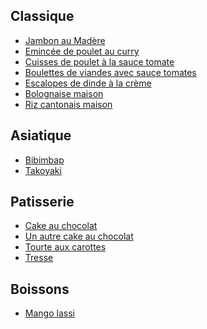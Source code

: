 
Classique
---------

* [Jambon au Madère](/jambon_madere.md)
* [Emincée de poulet au curry](/emince_poulet_curry.md)
* [Cuisses de poulet à la sauce tomate](/cuisse_poulet_tomates.md)
* [Boulettes de viandes avec sauce tomates](/cuisse_poulet_tomates.md)
* [Escalopes de dinde à la crème](/escaplopes_dinde_sauce_creme.md)
* [Bolognaise maison](/bolognaise.md)
* [Riz cantonais maison](/riz_cantonais.md)

Asiatique
---------

* [Bibimbap](/bibimbap.md)
* [Takoyaki](/takoyaki.md)

Patisserie
----------

* [Cake au chocolat](/cake_au_chocolat.md)
* [Un autre cake au chocolat](/cake_au_chocolat2.md)
* [Tourte aux carottes](/tourte_aux_carottes.md)
* [Tresse](/tresse.md)

Boissons
--------

* [Mango lassi](/mango_lassi.md)
